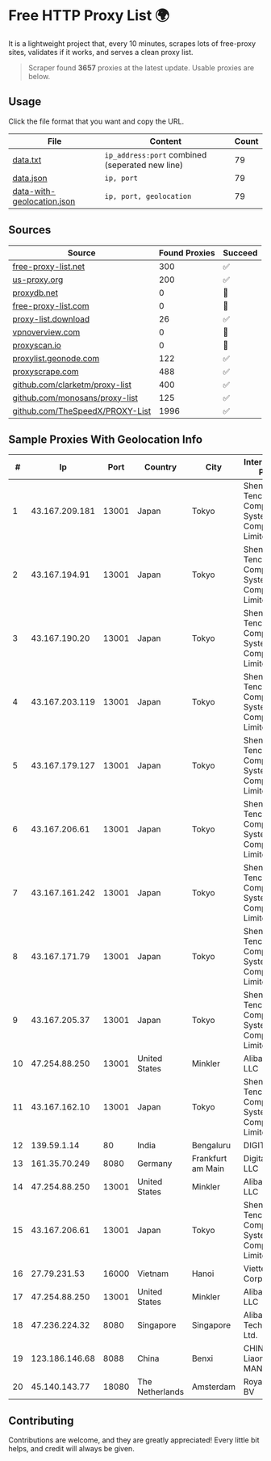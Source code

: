 
# Free HTTP Proxy List 🌍

It is a lightweight project that, every 10 minutes, scrapes lots of free-proxy sites, validates if it works, and serves a clean proxy list.


> Scraper found **3657** proxies at the latest update. Usable proxies are below.

## Usage

Click the file format that you want and copy the URL.


|File|Content|Count|
|----|-------|-----|
|[data.txt](https://raw.githubusercontent.com/themiralay/Proxy-List-World/master/data.txt)|`ip_address:port` combined (seperated new line)|79|
|[data.json](https://raw.githubusercontent.com/themiralay/Proxy-List-World/master/data.json)|`ip, port`|79|
|[data-with-geolocation.json](https://raw.githubusercontent.com/themiralay/Proxy-List-World/master/data-with-geolocation.json)|`ip, port, geolocation`|79|

## Sources

|Source|Found Proxies|Succeed|
|------|-------------|-------|
|[free-proxy-list.net](https://free-proxy-list.net)|300|✅|
|[us-proxy.org](https://www.us-proxy.org)|200|✅|
|[proxydb.net](http://proxydb.net)|0|🚫|
|[free-proxy-list.com](https://free-proxy-list.com/?page=&port=&type%5B%5D=http&type%5B%5D=https&up_time=0&search=Search)|0|🚫|
|[proxy-list.download](https://www.proxy-list.download/HTTP)|26|✅|
|[vpnoverview.com](https://vpnoverview.com/privacy/anonymous-browsing/free-proxy-servers)|0|🚫|
|[proxyscan.io](https://www.proxyscan.io)|0|🚫|
|[proxylist.geonode.com](https://proxylist.geonode.com/api/proxy-list?limit=300&page=1&sort_by=lastChecked&sort_type=desc&protocols=http,https)|122|✅|
|[proxyscrape.com](https://api.proxyscrape.com/v2/?request=displayproxies&protocol=http&timeout=10000&country=all&ssl=all&anonymity=all)|488|✅|
|[github.com/clarketm/proxy-list](https://raw.githubusercontent.com/clarketm/proxy-list/master/proxy-list-raw.txt)|400|✅|
|[github.com/monosans/proxy-list](https://raw.githubusercontent.com/monosans/proxy-list/main/proxies/http.txt)|125|✅|
|[github.com/TheSpeedX/PROXY-List](https://raw.githubusercontent.com/TheSpeedX/PROXY-List/master/http.txt)|1996|✅|


## Sample Proxies With Geolocation Info

|#|Ip|Port|Country|City|Internet Service Provider|
|-|--|----|-------|----|-------------------------|
|1|43.167.209.181|13001|Japan|Tokyo|Shenzhen Tencent Computer Systems Company Limited|
|2|43.167.194.91|13001|Japan|Tokyo|Shenzhen Tencent Computer Systems Company Limited|
|3|43.167.190.20|13001|Japan|Tokyo|Shenzhen Tencent Computer Systems Company Limited|
|4|43.167.203.119|13001|Japan|Tokyo|Shenzhen Tencent Computer Systems Company Limited|
|5|43.167.179.127|13001|Japan|Tokyo|Shenzhen Tencent Computer Systems Company Limited|
|6|43.167.206.61|13001|Japan|Tokyo|Shenzhen Tencent Computer Systems Company Limited|
|7|43.167.161.242|13001|Japan|Tokyo|Shenzhen Tencent Computer Systems Company Limited|
|8|43.167.171.79|13001|Japan|Tokyo|Shenzhen Tencent Computer Systems Company Limited|
|9|43.167.205.37|13001|Japan|Tokyo|Shenzhen Tencent Computer Systems Company Limited|
|10|47.254.88.250|13001|United States|Minkler|Alibaba Cloud LLC|
|11|43.167.162.10|13001|Japan|Tokyo|Shenzhen Tencent Computer Systems Company Limited|
|12|139.59.1.14|80|India|Bengaluru|DIGITALOCEAN|
|13|161.35.70.249|8080|Germany|Frankfurt am Main|DigitalOcean, LLC|
|14|47.254.88.250|13001|United States|Minkler|Alibaba Cloud LLC|
|15|43.167.206.61|13001|Japan|Tokyo|Shenzhen Tencent Computer Systems Company Limited|
|16|27.79.231.53|16000|Vietnam|Hanoi|Viettel Corporation|
|17|47.254.88.250|13001|United States|Minkler|Alibaba Cloud LLC|
|18|47.236.224.32|8080|Singapore|Singapore|Alibaba (US) Technology Co., Ltd.|
|19|123.186.146.68|8088|China|Benxi|CHINATELECOM Liaoning Benxi MAN|
|20|45.140.143.77|18080|The Netherlands|Amsterdam|RoyaleHosting BV|



## Contributing

Contributions are welcome, and they are greatly appreciated! Every
little bit helps, and credit will always be given.

